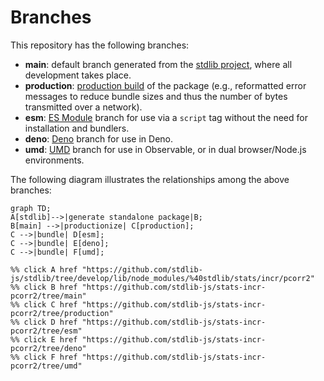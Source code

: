 <!--

@license Apache-2.0

Copyright (c) 2022 The Stdlib Authors.

Licensed under the Apache License, Version 2.0 (the "License");
you may not use this file except in compliance with the License.
You may obtain a copy of the License at

    http://www.apache.org/licenses/LICENSE-2.0

Unless required by applicable law or agreed to in writing, software
distributed under the License is distributed on an "AS IS" BASIS,
WITHOUT WARRANTIES OR CONDITIONS OF ANY KIND, either express or implied.
See the License for the specific language governing permissions and
limitations under the License.

-->

# Branches

This repository has the following branches:

-   **main**: default branch generated from the [stdlib project][stdlib-url], where all development takes place.
-   **production**: [production build][production-url] of the package (e.g., reformatted error messages to reduce bundle sizes and thus the number of bytes transmitted over a network).
-   **esm**: [ES Module][esm-url] branch for use via a `script` tag without the need for installation and bundlers.
-   **deno**: [Deno][deno-url] branch for use in Deno.
-   **umd**: [UMD][umd-url] branch for use in Observable, or in dual browser/Node.js environments.

The following diagram illustrates the relationships among the above branches:

```mermaid
graph TD;
A[stdlib]-->|generate standalone package|B;
B[main] -->|productionize| C[production];
C -->|bundle| D[esm];
C -->|bundle| E[deno];
C -->|bundle| F[umd];

%% click A href "https://github.com/stdlib-js/stdlib/tree/develop/lib/node_modules/%40stdlib/stats/incr/pcorr2"
%% click B href "https://github.com/stdlib-js/stats-incr-pcorr2/tree/main"
%% click C href "https://github.com/stdlib-js/stats-incr-pcorr2/tree/production"
%% click D href "https://github.com/stdlib-js/stats-incr-pcorr2/tree/esm"
%% click E href "https://github.com/stdlib-js/stats-incr-pcorr2/tree/deno"
%% click F href "https://github.com/stdlib-js/stats-incr-pcorr2/tree/umd"
```

[stdlib-url]: https://github.com/stdlib-js/stdlib/tree/develop/lib/node_modules/%40stdlib/stats/incr/pcorr2
[production-url]: https://github.com/stdlib-js/stats-incr-pcorr2/tree/production
[deno-url]: https://github.com/stdlib-js/stats-incr-pcorr2/tree/deno
[umd-url]: https://github.com/stdlib-js/stats-incr-pcorr2/tree/umd
[esm-url]: https://github.com/stdlib-js/stats-incr-pcorr2/tree/esm